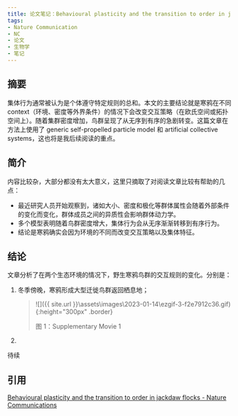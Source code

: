 ```yaml
---
title: 论文笔记：Behavioural plasticity and the transition to order in jackdaw flocks
tags: 
- Nature Communication 
- NC 
- 论文 
- 生物学 
- 笔记
---
```


## 摘要

集体行为通常被认为是个体遵守特定规则的总和。本文的主要结论就是寒鸦在不同 context（环境、密度等外界条件）的情况下会改变交互策略（在欧氏空间或拓扑空间上）。随着集群密度增加，鸟群呈现了从无序到有序的急剧转变。这篇文章在方法上使用了 generic self-propelled particle model 和 artificial collective systems，这也将是我后续阅读的重点。

<!--more-->

## 简介

内容比较杂，大部分都没有太大意义，这里只摘取了对阅读文章比较有帮助的几点：

- 最近研究人员开始观察到，诸如大小、密度和极化等群体属性会随着外部条件的变化而变化，群体成员之间的异质性会影响群体动力学。
- 多个模型表明随着鸟群密度增大，集体行为会从无序渐渐转移到有序行为。
- 结论是寒鸦确实会因为环境的不同而改变交互策略以及集体特征。

## 结论

文章分析了在两个生态环境的情况下，野生寒鸦鸟群的交互规则的变化。分别是：

1. 冬季傍晚，寒鸦形成大型迁徙鸟群返回栖息地；
   > ![]({{ site.url }}\assets\images\2023-01-14\ezgif-3-f2e7912c36.gif){:height="300px" .border}
   >
   > 图 1：Supplementary Movie 1
2. 

待续

## 引用
[Behavioural plasticity and the transition to order in jackdaw flocks - Nature Communications](https://www.nature.com/articles/s41467-019-13281-4)







